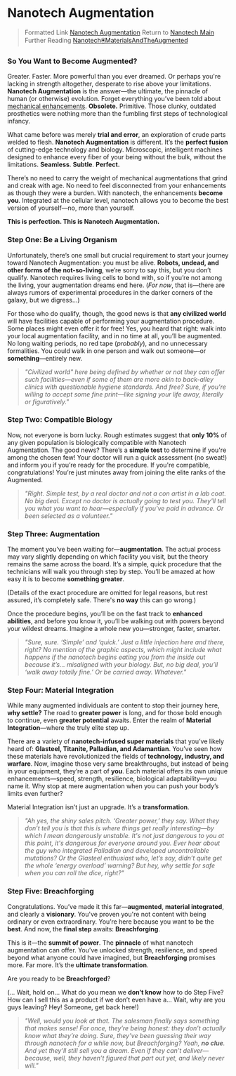 # Nanotech Augmentation

> Formatted Link [Nanotech Augmentation](Nanotech🖲️Augmentation.md)
> Return to [Nanotech Main](Nanotech🖲️Main.md)
> Further Reading [Nanotech🖲️MaterialsAndTheAugmented](Nanotech🖲️MaterialsAndTheAugmented.md)

### So You Want to Become Augmented?

Greater. Faster. More powerful than you ever dreamed. Or perhaps you're lacking in strength altogether, desperate to rise above your limitations. **Nanotech Augmentation** is the answer—the ultimate, the pinnacle of human (or otherwise) evolution. Forget everything you’ve been told about [mechanical enhancements](Prototech⚙️MechanicalAugmentation.md). **Obsolete.** Primitive. Those clunky, outdated prosthetics were nothing more than the fumbling first steps of technological infancy.

What came before was merely **trial and error**, an exploration of crude parts welded to flesh. **Nanotech Augmentation** is different. It’s the **perfect fusion** of cutting-edge technology and biology. Microscopic, intelligent machines designed to enhance every fiber of your being without the bulk, without the limitations. **Seamless**. **Subtle**. **Perfect.**

There’s no need to carry the weight of mechanical augmentations that grind and creak with age. No need to feel disconnected from your enhancements as though they were a burden. With nanotech, the enhancements **become you**. Integrated at the cellular level, nanotech allows you to become the best version of yourself—no, more than yourself.

**This is perfection. This is Nanotech Augmentation.**

### Step One: Be a Living Organism

Unfortunately, there’s one small but crucial requirement to start your journey toward Nanotech Augmentation: you must be alive. **Robots, undead, and other forms of the not-so-living**, we’re sorry to say this, but you don’t qualify. Nanotech requires living cells to bond with, so if you’re not among the living, your augmentation dreams end here. (_For now_, that is—there are always rumors of experimental procedures in the darker corners of the galaxy, but we digress…)

For those who do qualify, though, the good news is that **any civilized world** will have facilities capable of performing your augmentation procedure. Some places might even offer it for free! Yes, you heard that right: walk into your local augmentation facility, and in no time at all, you’ll be augmented. No long waiting periods, no red tape (_probably_), and no unnecessary formalities. You could walk in one person and walk out someone—or **something**—entirely new.

> *"Civilized world" here being defined by whether or not they can offer such _facilities_—even if some of them are more akin to back-alley clinics with questionable hygiene standards. And _free_? Sure, if you're willing to accept some fine print—like signing your life away, literally or figuratively."*

### Step Two: Compatible Biology

Now, not everyone is born lucky. Rough estimates suggest that **only 10%** of any given population is biologically compatible with Nanotech Augmentation. The good news? There’s a **simple test** to determine if you're among the chosen few! Your doctor will run a quick assessment (no sweat!) and inform you if you’re ready for the procedure. If you're compatible, congratulations! You’re just minutes away from joining the elite ranks of the Augmented.

> *"Right. Simple test, by a real doctor and not a con artist in a lab coat. No big deal. Except no doctor is actually going to _test_ you. They'll tell you what you want to hear—especially if you've paid in advance. Or been selected as a _volunteer_."*

### Step Three: Augmentation

The moment you’ve been waiting for—**augmentation**. The actual process may vary slightly depending on which facility you visit, but the theory remains the same across the board. It’s a simple, quick procedure that the technicians will walk you through step by step. You’ll be amazed at how easy it is to become **something greater**.

(Details of the exact procedure are omitted for legal reasons, but rest assured, it’s completely safe. There's **no way** this can go wrong.)

Once the procedure begins, you’ll be on the fast track to **enhanced abilities**, and before you know it, you’ll be walking out with powers beyond your wildest dreams. Imagine a whole new you—stronger, faster, smarter.

> *"Sure, sure. ‘Simple’ and ‘quick.’ Just a little injection here and there, right? No mention of the _graphic_ aspects, which might include what happens if the nanotech begins eating you from the inside out because it’s… misaligned with your biology. But, no big deal, you’ll ‘walk away totally fine.’ Or be carried away. Whatever."*

### Step Four: Material Integration

While many augmented individuals are content to stop their journey here, **why settle?** The road to **greater power** is long, and for those bold enough to continue, even **greater potential** awaits. Enter the realm of **Material Integration**—where the truly elite step up.

There are a variety of **nanotech-infused super materials** that you’ve likely heard of: **Glasteel, Titanite, Palladian, and Adamantian**. You’ve seen how these materials have revolutionized the fields of **technology, industry, and warfare**. Now, imagine those very same breakthroughs, but instead of being in your equipment, they’re a part of **you**. Each material offers its own unique enhancements—speed, strength, resilience, biological adaptability—you name it. Why stop at mere augmentation when you can push your body’s limits even further?

Material Integration isn’t just an upgrade. It’s a **transformation**.

> *"Ah yes, the shiny sales pitch. ‘Greater power,’ they say. What they don’t tell you is that this is where things get _really_ interesting—by which I mean dangerously unstable. It's not just dangerous to you at this point, it's dangerous for everyone around you. Ever hear about the guy who integrated Palladian and developed _uncontrollable mutations_? Or the Glasteel enthusiast who, let’s say, didn’t quite get the whole ‘energy overload’ warning? But hey, why settle for safe when you can roll the dice, right?"*

### Step Five: Breachforging

Congratulations. You’ve made it this far—**augmented**, **material integrated**, and clearly a **visionary**. You've proven you're not content with being ordinary or even extraordinary. You’re here because you want to be the **best**. And now, the **final step** awaits: **Breachforging**.

This is it—the **summit of power**. The **pinnacle** of what nanotech augmentation can offer. You’ve unlocked strength, resilience, and speed beyond what anyone could have imagined, but **Breachforging** promises more. Far more. It’s the **ultimate transformation**.

Are you ready to be **Breachforged**?

(… Wait, hold on… What do you mean we **don’t know** how to do Step Five? How can I sell this as a product if we don’t even have a… Wait, why are you guys leaving? Hey! Someone, get back here!)

> *"Well, would you look at that. The salesman finally says something that makes sense! For once, they’re being honest: they don’t actually know what they’re doing. Sure, they’ve been guessing their way through nanotech for a while now, but Breachforging? Yeah, **no clue**. And yet they’ll still sell you a dream. Even if they can’t deliver—because, well, they haven’t figured that part out yet, and likely never will."*